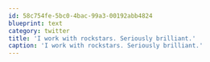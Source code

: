 ```yaml
---
id: 58c754fe-5bc0-4bac-99a3-00192abb4824
blueprint: text
category: twitter
title: 'I work with rockstars. Seriously brilliant.'
caption: 'I work with rockstars. Seriously brilliant.'
---
```

